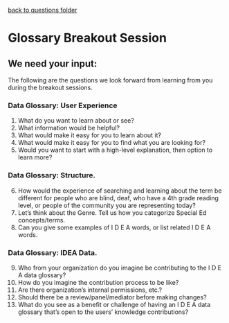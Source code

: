 [back to questions folder](/questions/readme.md)

# Glossary Breakout Session

## We need your input:
The following are the questions we look forward from learning from you during the breakout sessions.

### Data Glossary: User Experience
1. What do you want to learn about or see?
2. What information would be helpful? 
3. What would make it easy for you to learn about it? 
4. What would make it easy for you to find what you are looking for? 
5. Would you want to start with a high-level explanation, then option to learn more? 

### Data Glossary: Structure. 
6. How would the experience of searching and learning about the term be different for people who are blind, deaf, who have a 4th grade reading level, or people of the community you are representing today? 
7. Let’s think about the Genre. Tell us how you categorize Special Ed concepts/terms. 
8. Can you give some examples of I D E A words, or list related I D E A words. 

### Data Glossary: IDEA Data. 
9. Who from your organization do you imagine be contributing to the I D E A data glossary? 
10. How do you imagine the contribution process to be like? 
11. Are there organization’s internal permissions, etc.? 
12. Should there be a review/panel/mediator before making changes? 
13. What do you see as a benefit or challenge of having an I D E A data glossary that’s open to the users’ knowledge contributions?